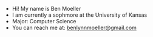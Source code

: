 - Hi! My name is Ben Moeller  
- I am currently a sophmore at the University of Kansas
- Major: Computer Science  
- You can reach me at: benlynnmoeller@gmail.com  
